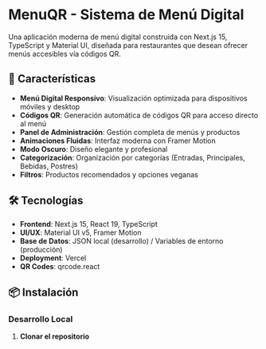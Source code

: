 # MenuQR - Sistema de Menú Digital

Una aplicación moderna de menú digital construida con Next.js 15, TypeScript y Material UI, diseñada para restaurantes que desean ofrecer menús accesibles vía códigos QR.
## 🚀 Características

- **Menú Digital Responsivo**: Visualización optimizada para dispositivos móviles y desktop
- **Códigos QR**: Generación automática de códigos QR para acceso directo al menú
- **Panel de Administración**: Gestión completa de menús y productos
- **Animaciones Fluidas**: Interfaz moderna con Framer Motion
- **Modo Oscuro**: Diseño elegante y profesional
- **Categorización**: Organización por categorías (Entradas, Principales, Bebidas, Postres)
- **Filtros**: Productos recomendados y opciones veganas

## 🛠️ Tecnologías

- **Frontend**: Next.js 15, React 19, TypeScript
- **UI/UX**: Material UI v5, Framer Motion
- **Base de Datos**: JSON local (desarrollo) / Variables de entorno (producción)
- **Deployment**: Vercel
- **QR Codes**: qrcode.react

## 📦 Instalación

### Desarrollo Local

1. **Clonar el repositorio**
